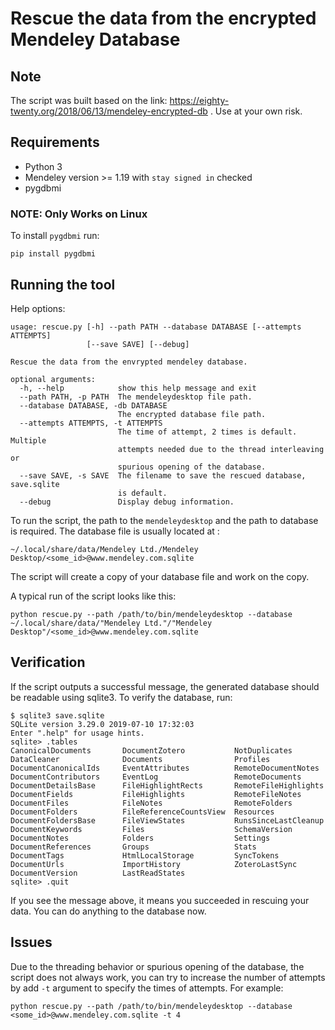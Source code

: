 # Rescue the data from the encrypted Mendeley Database
## Note
The script was built based on the link: https://eighty-twenty.org/2018/06/13/mendeley-encrypted-db . Use at your own risk.
## Requirements
* Python 3
* Mendeley version >= 1.19 with `stay signed in` checked
* pygdbmi

### NOTE: Only Works on Linux 

To install `pygdbmi` run:
```
pip install pygdbmi
```

## Running the tool
Help options:
```
usage: rescue.py [-h] --path PATH --database DATABASE [--attempts ATTEMPTS]
                 [--save SAVE] [--debug]

Rescue the data from the envrypted mendeley database.

optional arguments:
  -h, --help            show this help message and exit
  --path PATH, -p PATH  The mendeleydesktop file path.
  --database DATABASE, -db DATABASE
                        The encrypted database file path.
  --attempts ATTEMPTS, -t ATTEMPTS
                        The time of attempt, 2 times is default. Multiple
                        attempts needed due to the thread interleaving or
                        spurious opening of the database.
  --save SAVE, -s SAVE  The filename to save the rescued database, save.sqlite
                        is default.
  --debug               Display debug information.
```
To run the script, the path to the `mendeleydesktop` and the path to database is required. The database file is usually located at :
```
~/.local/share/data/Mendeley Ltd./Mendeley Desktop/<some_id>@www.mendeley.com.sqlite
```
The script will create a copy of your database file and work on the copy.

A typical run of the script looks like this:
```
python rescue.py --path /path/to/bin/mendeleydesktop --database ~/.local/share/data/"Mendeley Ltd."/"Mendeley Desktop"/<some_id>@www.mendeley.com.sqlite
```

## Verification
If the script outputs a successful message, the generated database should be readable using sqlite3. To verify the database, run:
```
$ sqlite3 save.sqlite
SQLite version 3.29.0 2019-07-10 17:32:03
Enter ".help" for usage hints.
sqlite> .tables
CanonicalDocuments       DocumentZotero           NotDuplicates          
DataCleaner              Documents                Profiles               
DocumentCanonicalIds     EventAttributes          RemoteDocumentNotes    
DocumentContributors     EventLog                 RemoteDocuments        
DocumentDetailsBase      FileHighlightRects       RemoteFileHighlights   
DocumentFields           FileHighlights           RemoteFileNotes        
DocumentFiles            FileNotes                RemoteFolders          
DocumentFolders          FileReferenceCountsView  Resources              
DocumentFoldersBase      FileViewStates           RunsSinceLastCleanup   
DocumentKeywords         Files                    SchemaVersion          
DocumentNotes            Folders                  Settings               
DocumentReferences       Groups                   Stats                  
DocumentTags             HtmlLocalStorage         SyncTokens             
DocumentUrls             ImportHistory            ZoteroLastSync         
DocumentVersion          LastReadStates         
sqlite> .quit
```
If you see the message above, it means you succeeded in rescuing your data. You can do anything to the database now. 

## Issues
Due to the threading behavior or spurious opening of the database, the script does not always work, you can try to increase the number of attempts by add `-t` argument to specify the times of attempts. For example:
```
python rescue.py --path /path/to/bin/mendeleydesktop --database <some_id>@www.mendeley.com.sqlite -t 4
```